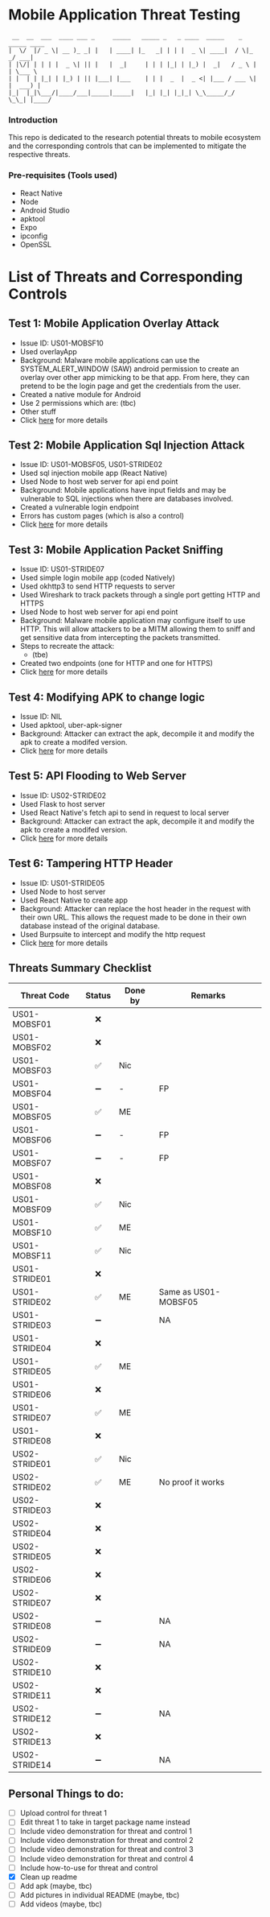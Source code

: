 # Mobile Application Threat Testing

```
 __  __  ___  ____ ___ _     _____   _____ _   _ ____  _____    _  _____ ____
|  \/  |/ _ \| __ )_ _| |   | ____| |_   _| | | |  _ \| ____|  / \|_   _/ ___|
| |\/| | | | |  _ \| || |   |  _|     | | | |_| | |_) |  _|   / _ \ | | \___ \
| |  | | |_| | |_) | || |___| |___    | | |  _  |  _ <| |___ / ___ \| |  ___) |
|_|  |_|\___/|____/___|_____|_____|   |_| |_| |_|_| \_\_____/_/   \_\_| |____/

```

### Introduction

This repo is dedicated to the research potential threats to mobile ecosystem and the corresponding controls that can be implemented to mitigate the respective threats.

### Pre-requisites (Tools used)

-   React Native
-   Node
-   Android Studio
-   apktool
-   Expo
-   ipconfig
-   OpenSSL

# List of Threats and Corresponding Controls

## Test 1: Mobile Application Overlay Attack

-   Issue ID: US01-MOBSF10
-   Used overlayApp
-   Background: Malware mobile applications can use the SYSTEM_ALERT_WINDOW (SAW) android permission to create an overlay over other app mimicking to be that app. From here, they can pretend to be the login page and get the credentials from the user.
-   Created a native module for Android
-   Use 2 permissions which are: (tbc)
-   Other stuff
-   Click [here](overlayApp/README.md) for more details

## Test 2: Mobile Application Sql Injection Attack

-   Issue ID: US01-MOBSF05, US01-STRIDE02
-   Used sql injection mobile app (React Native)
-   Used Node to host web server for api end point
-   Background: Mobile applications have input fields and may be vulnerable to SQL injections when there are databases involved.
-   Created a vulnerable login endpoint
-   Errors has custom pages (which is also a control)
-   Click [here](sqlInjectionUpdated/README.md) for more details

## Test 3: Mobile Application Packet Sniffing

-   Issue ID: US01-STRIDE07
-   Used simple login mobile app (coded Natively)
-   Used okhttp3 to send HTTP requests to server
-   Used Wireshark to track packets through a single port getting HTTP and HTTPS
-   Used Node to host web server for api end point
-   Background: Malware mobile application may configure itself to use HTTP. This will allow attackers to be a MITM allowing them to sniff and get sensitive data from intercepting the packets transmitted.
-   Steps to recreate the attack:
    -   (tbe)
-   Created two endpoints (one for HTTP and one for HTTPS)
-   Click [here]() for more details

## Test 4: Modifying APK to change logic

-   Issue ID: NIL
-   Used apktool, uber-apk-signer
-   Background: Attacker can extract the apk, decompile it and modify the apk to create a modifed version.
-   Click [here](modifiedAPK/README.md) for more details

## Test 5: API Flooding to Web Server

-   Issue ID: US02-STRIDE02
-   Used Flask to host server
-   Used React Native's fetch api to send in request to local server
-   Background: Attacker can extract the apk, decompile it and modify the apk to create a modifed version.
-   Click [here](apiFlooding/README.md) for more details

## Test 6: Tampering HTTP Header

-   Issue ID: US01-STRIDE05
-   Used Node to host server
-   Used React Native to create app
-   Background: Attacker can replace the host header in the request with their own URL. This allows the request made to be done in their own database instead of the original database.
-   Used Burpsuite to intercept and modify the http request
-   Click [here](tamperingHttpHeader/README.md) for more details

## Threats Summary Checklist

| Threat Code   |       Status       | Done by | Remarks              |
| ------------- | :----------------: | ------- | -------------------- |
| US01-MOBSF01  |        :x:         |         |                      |
| US01-MOBSF02  |        :x:         |         |                      |
| US01-MOBSF03  | :white_check_mark: | Nic     |                      |
| US01-MOBSF04  | :heavy_minus_sign: | -       | FP                   |
| US01-MOBSF05  | :white_check_mark: | ME      |                      |
| US01-MOBSF06  | :heavy_minus_sign: | -       | FP                   |
| US01-MOBSF07  | :heavy_minus_sign: | -       | FP                   |
| US01-MOBSF08  |        :x:         |         |                      |
| US01-MOBSF09  | :white_check_mark: | Nic     |                      |
| US01-MOBSF10  | :white_check_mark: | ME      |                      |
| US01-MOBSF11  | :white_check_mark: | Nic     |                      |
| US01-STRIDE01 |        :x:         |         |                      |
| US01-STRIDE02 | :white_check_mark: | ME      | Same as US01-MOBSF05 |
| US01-STRIDE03 | :heavy_minus_sign: |         | NA                   |
| US01-STRIDE04 |        :x:         |         |                      |
| US01-STRIDE05 | :white_check_mark: | ME      |                      |
| US01-STRIDE06 |        :x:         |         |                      |
| US01-STRIDE07 | :white_check_mark: | ME      |                      |
| US01-STRIDE08 |        :x:         |         |                      |
| US02-STRIDE01 | :white_check_mark: | Nic     |                      |
| US02-STRIDE02 | :white_check_mark: | ME      | No proof it works    |
| US02-STRIDE03 |        :x:         |         |                      |
| US02-STRIDE04 |        :x:         |         |                      |
| US02-STRIDE05 |        :x:         |         |                      |
| US02-STRIDE06 |        :x:         |         |                      |
| US02-STRIDE07 |        :x:         |         |                      |
| US02-STRIDE08 | :heavy_minus_sign: |         | NA                   |
| US02-STRIDE09 | :heavy_minus_sign: |         | NA                   |
| US02-STRIDE10 |        :x:         |         |                      |
| US02-STRIDE11 |        :x:         |         |                      |
| US02-STRIDE12 | :heavy_minus_sign: |         | NA                   |
| US02-STRIDE13 |        :x:         |         |                      |
| US02-STRIDE14 | :heavy_minus_sign: |         | NA                   |

## Personal Things to do:

-   [ ] Upload control for threat 1
-   [ ] Edit threat 1 to take in target package name instead
-   [ ] Include video demonstration for threat and control 1
-   [ ] Include video demonstration for threat and control 2
-   [ ] Include video demonstration for threat and control 3
-   [ ] Include video demonstration for threat and control 4
-   [ ] Include how-to-use for threat and control
-   [x] Clean up readme
-   [ ] Add apk (maybe, tbc)
-   [ ] Add pictures in individual README (maybe, tbc)
-   [ ] Add videos (maybe, tbc)
